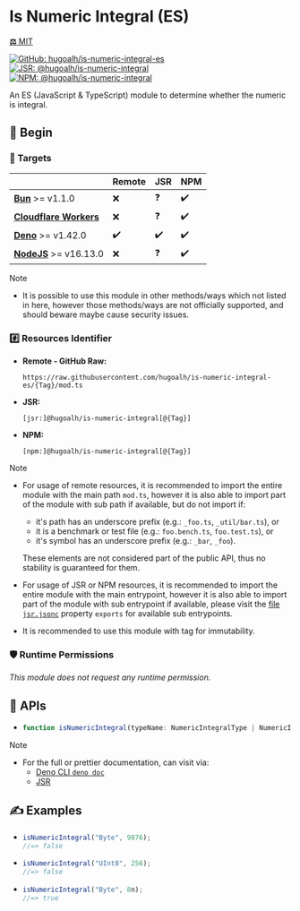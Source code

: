 # Is Numeric Integral (ES)

[**⚖️** MIT](./LICENSE.md)

[![GitHub: hugoalh/is-numeric-integral-es](https://img.shields.io/github/v/release/hugoalh/is-numeric-integral-es?label=hugoalh/is-numeric-integral-es&labelColor=181717&logo=github&logoColor=ffffff&sort=semver&style=flat "GitHub: hugoalh/is-numeric-integral-es")](https://github.com/hugoalh/is-numeric-integral-es)
[![JSR: @hugoalh/is-numeric-integral](https://img.shields.io/jsr/v/@hugoalh/is-numeric-integral?label=@hugoalh/is-numeric-integral&labelColor=F7DF1E&logo=jsr&logoColor=000000&style=flat "JSR: @hugoalh/is-numeric-integral")](https://jsr.io/@hugoalh/is-numeric-integral)
[![NPM: @hugoalh/is-numeric-integral](https://img.shields.io/npm/v/@hugoalh/is-numeric-integral?label=@hugoalh/is-numeric-integral&labelColor=CB3837&logo=npm&logoColor=ffffff&style=flat "NPM: @hugoalh/is-numeric-integral")](https://www.npmjs.com/package/@hugoalh/is-numeric-integral)

An ES (JavaScript & TypeScript) module to determine whether the numeric is integral.

## 🔰 Begin

### 🎯 Targets

|  | **Remote** | **JSR** | **NPM** |
|:--|:--|:--|:--|
| **[Bun](https://bun.sh/)** >= v1.1.0 | ❌ | ❓ | ✔️ |
| **[Cloudflare Workers](https://workers.cloudflare.com/)** | ❌ | ❓ | ✔️ |
| **[Deno](https://deno.land/)** >= v1.42.0 | ✔️ | ✔️ | ✔️ |
| **[NodeJS](https://nodejs.org/)** >= v16.13.0 | ❌ | ❓ | ✔️ |

> [!NOTE]
> - It is possible to use this module in other methods/ways which not listed in here, however those methods/ways are not officially supported, and should beware maybe cause security issues.

### #️⃣ Resources Identifier

- **Remote - GitHub Raw:**
  ```
  https://raw.githubusercontent.com/hugoalh/is-numeric-integral-es/{Tag}/mod.ts
  ```
- **JSR:**
  ```
  [jsr:]@hugoalh/is-numeric-integral[@{Tag}]
  ```
- **NPM:**
  ```
  [npm:]@hugoalh/is-numeric-integral[@{Tag}]
  ```

> [!NOTE]
> - For usage of remote resources, it is recommended to import the entire module with the main path `mod.ts`, however it is also able to import part of the module with sub path if available, but do not import if:
>
>   - it's path has an underscore prefix (e.g.: `_foo.ts`, `_util/bar.ts`), or
>   - it is a benchmark or test file (e.g.: `foo.bench.ts`, `foo.test.ts`), or
>   - it's symbol has an underscore prefix (e.g.: `_bar`, `_foo`).
>
>   These elements are not considered part of the public API, thus no stability is guaranteed for them.
> - For usage of JSR or NPM resources, it is recommended to import the entire module with the main entrypoint, however it is also able to import part of the module with sub entrypoint if available, please visit the [file `jsr.jsonc`](./jsr.jsonc) property `exports` for available sub entrypoints.
> - It is recommended to use this module with tag for immutability.

### 🛡️ Runtime Permissions

*This module does not request any runtime permission.*

## 🧩 APIs

- ```ts
  function isNumericIntegral(typeName: NumericIntegralType | NumericIntegralTypeExtend, item: bigint | number): boolean;
  ```

> [!NOTE]
> - For the full or prettier documentation, can visit via:
>   - [Deno CLI `deno doc`](https://docs.deno.com/runtime/reference/cli/documentation_generator/)
>   - [JSR](https://jsr.io/@hugoalh/is-numeric-integral)

## ✍️ Examples

- ```ts
  isNumericIntegral("Byte", 9876);
  //=> false
  ```
- ```ts
  isNumericIntegral("UInt8", 256);
  //=> false
  ```
- ```ts
  isNumericIntegral("Byte", 8n);
  //=> true
  ```
